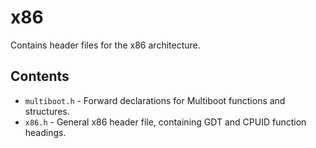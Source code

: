# x86
Contains header files for the x86 architecture.

## Contents
- `multiboot.h` - Forward declarations for Multiboot functions and structures.
- `x86.h` - General x86 header file, containing GDT and CPUID function headings.
